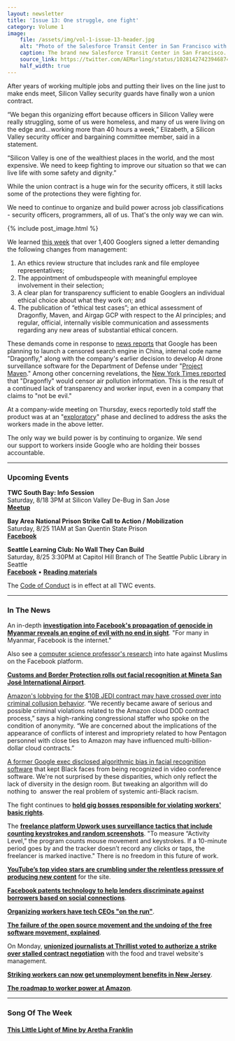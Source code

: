 ```yaml
---
layout: newsletter
title: 'Issue 13: One struggle, one fight'
category: Volume 1
image:
    file: /assets/img/vol-1-issue-13-header.jpg
    alt: "Photo of the Salesforce Transit Center in San Francisco with the TWC logo projected onto it"
    caption: The brand new Salesforce Transit Center in San Francisco. We love the new look! artwork by @aemarling
    source_link: https://twitter.com/AEMarling/status/1028142742394687488
    half_width: true
---
```


<!-- Content imported from: https://eepurl.com/dEdNFX -->

After years of working multiple jobs and putting their lives on the line just to make ends meet, Silicon Valley security guards have finally won a union contract.

<!--excerpt-->

“We began this organizing effort because officers in Silicon Valley were really struggling, some of us were homeless, and many of us were living on the edge and...working more than 40 hours a week,” Elizabeth, a Silicon Valley security officer and bargaining committee member, said in a statement.  
  
“Silicon Valley is one of the wealthiest places in the world, and the most expensive. We need to keep fighting to improve our situation so that we can live life with some safety and dignity.”  
  
While the union contract is a huge win for the security officers, it still lacks some of the protections they were fighting for.  
  
We need to continue to organize and build power across job classifications - security officers, programmers, all of us. That's the only way we can win.

{% include post_image.html %}

We learned [this week](https://www.buzzfeednews.com/article/carolineodonovan/google-dragonfly-maven-employee-protest-demands) that over 1,400 Googlers signed a letter demanding the following changes from management:

1. An ethics review structure that includes rank and file employee representatives;
2. The appointment of ombudspeople with meaningful employee involvement in&nbsp;their selection;
3. A clear plan for transparency sufficient to enable Googlers an individual ethical choice about what they work on; and
4. The publication of “ethical test cases”; an ethical assessment of Dragonfly, Maven, and Airgap GCP with respect to the AI principles; and regular, official, internally visible communication and assessments regarding any new areas of substantial ethical concern.

These demands come in response to [news reports](https://theintercept.com/2018/08/01/google-china-search-engine-censorship/) that Google has been planning to launch a censored search engine in China, internal code name "Dragonfly," along with the company's earlier decision to develop AI drone surveillance software for the Department of Defense under&nbsp;"[Project Maven](https://www.nytimes.com/2018/06/01/technology/google-pentagon-project-maven.html)." Among other concerning revelations, the [New York Times reported](https://www.nytimes.com/2018/08/16/technology/google-employees-protest-search-censored-china.html) that "Dragonfly" would censor air pollution information. This is the result of a continued lack of transparency and worker input, even in a company that claims to "not be evil."  
  
At a company-wide meeting on Thursday, execs reportedly told staff the product was at an "[exploratory](https://www.bloomberg.com/news/articles/2018-08-17/google-ceo-is-said-to-tell-staff-china-plans-are-exploratory)" phase and declined to address the asks the workers made in the above letter.  
  
The only way we build power is by continuing to organize. We send our&nbsp;support to workers inside Google who are holding their bosses accountable.

***

###  Upcoming Events

 **TWC South Bay: Info Session**  
Saturday, 8/18 3PM at Silicon Valley De-Bug in San Jose  
[**Meetup**](https://www.meetup.com/Tech-Workers-Coalition/events/)  
  
**Bay Area National Prison Strike Call to Action / Mobilization**  
Saturday, 8/25 11AM at San Quentin State Prison  
[**Facebook**](https://www.facebook.com/events/258431498319593/)  
  
**Seattle Learning Club: No Wall They Can Build**  
Saturday, 8/25 3:30PM at Capitol Hill Branch of The Seattle Public Library in Seattle  
[**Facebook**](https://www.facebook.com/events/674857036220181/) • [**Reading materials**](https://l.facebook.com/l.php?u=https%3A%2F%2Fsites.google.com%2Fview%2Ftech-workers-coalition%2Ftopics%2Fno-wall-they-can-build&h=AT3DinMrRt9C2n8U1sDCBNSN75DNyPzjfTiOzPbfAx9aW2oIOOgag1cWyV5qOsiN0oXYpqLox7lSy7S0IRkIfsZ-n90xxvJth5Yhix1yB0UwCbPSAfqW7N-tVY7YFwVDAF_rEXY)  

The [Code of Conduct](https://techworkerscoalition.org/community-guide/) is in effect at all TWC events.

***

###  In The News

An in-depth [**investigation into Facebook's propagation of genocide in Myanmar reveals an engine of evil with no end in sight**](https://www.reuters.com/investigates/special-report/myanmar-facebook-hate/). "For many in Myanmar, Facebook is the internet."  
  
Also see a [computer science professor's research](https://www.buzzfeednews.com/article/ishmaeldaro/anti-muslim-content-facebook-groups-study) into hate against Muslims on the Facebook platform.&nbsp;&nbsp;  
  
[**Customs and Border Protection rolls out facial recognition at&nbsp;Mineta San José International Airport**](https://www.nextgov.com/emerging-tech/2018/08/cbp-rolls-out-facial-recognition-silicon-valley-airport/150576/).  
  
[Amazon's lobbying for the $10B JEDI contract may have crossed over into criminal collusion behavior](https://www.vanityfair.com/news/2018/08/has-bezos-become-more-powerful-in-dc-than-trump).&nbsp;“We recently became aware of serious and possible criminal violations related to the Amazon cloud DOD contract process,” says a high-ranking congressional staffer who spoke on the condition of anonymity. “We are concerned about the implications of the appearance of conflicts of interest and impropriety related to how Pentagon personnel with close ties to Amazon may have influenced multi-billion-dollar cloud contracts.”  
  
[A former Google exec disclosed algorithmic bias in facial recognition software](https://www.businessinsider.com/google-cloud-videoconferencing-system-bias-2018-8) that kept Black faces from being recognized in video conference software. We're not surprised by these disparities, which only reflect the lack of diversity in the design room. But tweaking an algorithm will do nothing to&nbsp; answer the real problem of systemic anti-Black racism.  
  
The fight continues to [**hold gig bosses responsible for violating workers' basic rights**](https://www.latimes.com/opinion/op-ed/la-oe-dubal-gig-companies-undercut-california-wage-law-20180814-story.html).  
  
The [**freelance platform Upwork uses surveillance tactics that include counting keystrokes and random screenshots**](https://www.buzzfeednews.com/article/carolineodonovan/upwork-freelancers-work-diary-keystrokes-screenshot). "To measure “Activity Level,” the program counts mouse movement and keystrokes. If a 10-minute period goes by and the tracker doesn’t record any clicks or taps, the freelancer is marked inactive." There is no freedom in this future of work.  
  
[**YouTube’s top video stars are crumbling under the relentless pressure of producing new content**](https://www.theguardian.com/technology/2018/aug/12/youtubers-feeling-burn-video-stars-crumbling-under-pressure-of-producing-new-content?CMP=Share_AndroidApp_Slack) for the site.  
  
[**Facebook patents technology to help lenders discriminate against borrowers based on social connections**](https://venturebeat.com/2015/08/04/facebook-patents-technology-to-help-lenders-discriminate-against-borrowers-based-on-social-connections/).  
  
[**Organizing workers have tech CEOs "on the run"**](https://www.sfchronicle.com/business/article/Who-s-Silicon-Valley-afraid-of-The-call-is-13156455.php).  
  
[**The failure of the open source movement and the undoing of the free software movement, explained**](https://logicmag.io/05-freedom-isnt-free/).  
  
On Monday, [**unionized journalists at Thrillist voted to authorize a strike over stalled contract negotiation**](https://www.vox.com/2018/8/14/17688584/thrillist-journalists-union-strike-group-nine-media) with the food and travel website's management.&nbsp;  
  
[**Striking workers can now get unemployment benefits in New Jersey**](https://www.nj.com/politics/index.ssf/2018/08/striking_workers_now_eligible_for_unemployment_ben.html).  
  
[**The roadmap to worker power at Amazon**](https://notesfrombelow.org/article/a-union-at-amazon).

***

### Song Of The Week

#### [**This Little Light of Mine by Aretha Franklin**](https://www.youtube.com/watch?v=4fg6gATdZOM)
